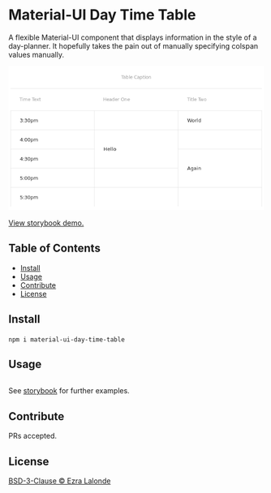 # Material-UI Day Time Table

A flexible Material-UI component that displays information in the style of a day-planner.
It hopefully takes the pain out of manually specifying colspan values manually.

![Day Time Table](/screenshot.png?raw=true "Sample Output")

[View storybook demo.](https://ezralalonde.github.io/material-ui-day-time-table)

## Table of Contents

- [Install](#install)
- [Usage](#usage)
- [Contribute](#contribute)
- [License](#license)

## Install

`npm i material-ui-day-time-table`

## Usage

```
```

See
[storybook](https://ezralalonde.github.io/material-ui-day-time-table)
for further examples.

## Contribute

PRs accepted.

## License

[BSD-3-Clause © Ezra Lalonde](../LICENSE)

